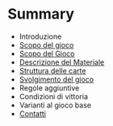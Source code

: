# Summary

* Introduzione
* [Scopo del gioco](01_introduzione.adoc)
* [Scopo del Gioco](02_scopo_del_gioco.adoc)
* [Descrizione del Materiale](03_descrizione_materiale.adoc)
* [Struttura delle carte](04_struttura_delle_carte.adoc)
* [Svolgimento del gioco](05_svolgimento_del_gioco.adoc)
* Regole aggiuntive
* Condizioni di vittoria
* Varianti al gioco base
* [Contatti](09_contatti.adoc)

